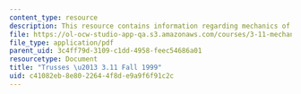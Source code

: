 ```yaml
---
content_type: resource
description: This resource contains information regarding mechanics of materials.
file: https://ol-ocw-studio-app-qa.s3.amazonaws.com/courses/3-11-mechanics-of-materials-fall-1999/c41082eb8e8022644f8de9a9f6f91c2c_MIT3_11F99_truss.pdf
file_type: application/pdf
parent_uid: 3c4ff79d-3109-c1dd-4958-feec54686a01
resourcetype: Document
title: "Trusses \u2013 3.11 Fall 1999"
uid: c41082eb-8e80-2264-4f8d-e9a9f6f91c2c
---
```

